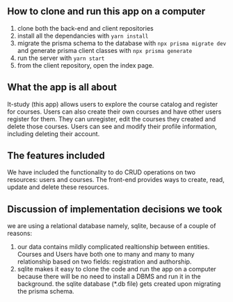 
## How to clone and run this app on a computer
1. clone both the back-end and client repositories
2. install all the dependancies with `yarn install`
3. migrate the prisma schema to the database with `npx prisma migrate dev` and generate prisma client classes with `npx prisma generate`
4. run the server with `yarn start`
5. from the client repository, open the index page.

## What the app is all about
It-study (this app) allows users to explore the course catalog and register for courses. Users can also create their own courses and have other users register for them. They can unregister, edit the courses they created and delete those courses. Users can see and modify their profile information, including deleting their account.

## The features included
We have included the functionality to do CRUD operations on two resources: users and courses. The front-end provides ways to create, read, update and delete these resources.

## Discussion of implementation decisions we took
we are using a relational database namely, sqlite, because of a couple of reasons:
1. our data contains mildly complicated realtionship between entities. Courses and Users have both one to many and many to many relationship based on two fields: registration and authorship.
2. sqlite makes it easy to clone the code and run the app on a computer because there will be no need to install a DBMS and run it in the background. the sqlite database (*.db file) gets created upon migrating the prisma schema.
